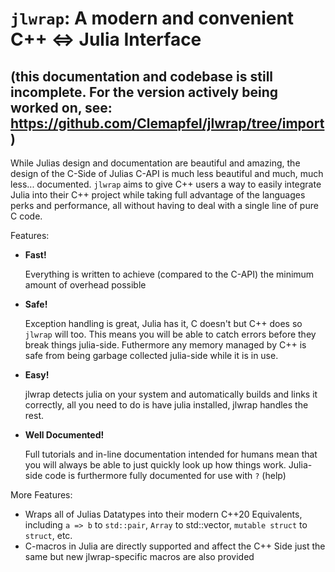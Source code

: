 # `jlwrap`: A modern and convenient C++ ⇔ Julia Interface

## (this documentation and codebase is still incomplete. For the version actively being worked on, see: https://github.com/Clemapfel/jlwrap/tree/import)

While Julias design and documentation are beautiful and amazing, the design of the C-Side of Julias C-API is much less beautiful and much, much less... documented. `jlwrap` aims to give C++ users a way to easily integrate Julia into their C++ project while taking full advantage of the languages perks and performance, all without having to deal with a single line of pure C code.

Features:
+ **Fast!** 

  Everything is written to achieve (compared to the C-API) the minimum amount of overhead possible
  
+ **Safe!** 

  Exception handling is great, Julia has it, C doesn't but C++ does so `jlwrap` will too. This means you will be able to catch errors before they break things julia-side. Futhermore any memory managed by C++ is safe from being garbage collected julia-side while it is in use.
  
+ **Easy!**

  jlwrap detects julia on your system and automatically builds and links it correctly, all you need to do is have julia installed, jlwrap handles the rest.
  
+ **Well Documented!** 

  Full tutorials and in-line documentation intended for humans mean that you will always be able to just quickly look up how things work. Julia-side code is furthermore fully documented for use with `?` (help)

More Features:
+ Wraps all of Julias Datatypes into their modern C++20 Equivalents, including `a => b` to `std::pair`, `Array` to std::vector, `mutable struct` to `struct`, etc. 
+ C-macros in Julia are directly supported and affect the C++ Side just the same but new jlwrap-specific macros are also provided
